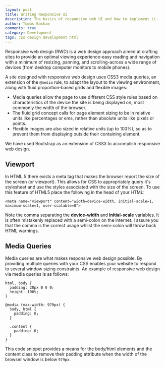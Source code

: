 ```yaml
---
layout: post
title: Writing Responsive UI
description: The basics of responsive web UI and how to implement it.
author: Tomas Basham
comments: true
category: Development
tags: css design development html
---
```

Responsive web design (RWD) is a web design approach aimed at crafting sites to provide an optimal viewing experience-easy reading and navigation with a minimum of resizing, panning, and scrolling-across a wide range of devices (from desktop computer monitors to mobile phones).

A site designed with responsive web design uses CSS3 media queries, an extension of the `@media` rule, to adapt the layout to the viewing environment, along with fluid proportion-based grids and flexible images:

* Media queries allow the page to use different CSS style rules based on characteristics of the device the site is being displayed on, most commonly the width of the browser.
* The fluid grid concept calls for page element sizing to be in relative units like percentages or ems, rather than absolute units like pixels or points.
* Flexible images are also sized in relative units (up to 100%), so as to prevent them from displaying outside their containing element.

We have used Bootstrap as an extension of CSS3 to accomplish responsive web design.

## Viewport

In HTML 5 there exists a meta tag that makes the browser report the size of the screen (or viewport). This allows for CSS to appropriately query it's stylesheet and use the styles associated with the size of the screen. To use this feature of HTML5 place the following in the head of your HTML:

    <meta name="viewport" content="width=device-width, initial-scale=1, maximum-scale=1, user-scalable=0">

Note the comma separating the **device-width** and **initial-scale** variables. It is often mistakenly replaced with a semi-colon on the internet. I assure you that the comma is the correct usage whilst the semi-colon will throw back HTML warnings.

## Media Queries

Media queries are what makes responsive web design possible. By providing multiple queries with your CSS enables your website to respond to several window sizing constraints. An example of responsive web design via media queries is as follows:

    html, body {
      padding: 20px 0 0 0;
      height: 100%;
    }

    @media (max-width: 979px) {
      body, html {
        padding: 0;
      }

      .content {
        padding: 0;
      }
    }

This code snippet provides a means for the body/html elements and the content class to remove their padding attribute when the width of the browser window is below `979px`.
